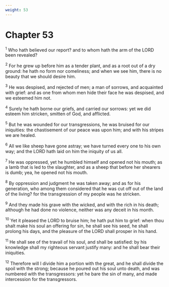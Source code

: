 ```yaml
---
weight: 53
---
```


# Chapter 53

<sup>1</sup> Who hath believed our report? and to whom hath the arm of the LORD been revealed? 

<sup>2</sup> For he grew up before him as a tender plant, and as a root out of a dry ground: he hath no form nor comeliness; and when we see him, there is no beauty that we should desire him. 

<sup>3</sup> He was despised, and rejected of men; a man of sorrows, and acquainted with grief: and as one from whom men hide their face he was despised, and we esteemed him not. 

<sup>4</sup> Surely he hath borne our griefs, and carried our sorrows: yet we did esteem him stricken, smitten of God, and afflicted. 

<sup>5</sup> But he was wounded for our transgressions, he was bruised for our iniquities: the chastisement of our peace was upon him; and with his stripes we are healed. 

<sup>6</sup> All we like sheep have gone astray; we have turned every one to his own way; and the LORD hath laid on him the iniquity of us all. 

<sup>7</sup> He was oppressed, yet he humbled himself and opened not his mouth; as a lamb that is led to the slaughter, and as a sheep that before her shearers is dumb; yea, he opened not his mouth. 

<sup>8</sup> By oppression and judgment he was taken away; and as for his generation, who among them considered that he was cut off out of the land of the living? for the transgression of my people was he stricken. 

<sup>9</sup> And they made his grave with the wicked, and with the rich in his death; although he had done no violence, neither was any deceit in his month. 

<sup>10</sup> Yet it pleased the LORD to bruise him; he hath put him to grief: when thou shalt make his soul an offering for sin, he shall see his seed, he shall prolong his days, and the pleasure of the LORD shall prosper in his hand. 

<sup>11</sup> He shall see of the travail of his soul, and shall be satisfied: by his knowledge shall my righteous servant justify many: and he shall bear their iniquities. 

<sup>12</sup> Therefore will I divide him a portion with the great, and he shall divide the spoil with the strong; because he poured out his soul unto death, and was numbered with the transgressors: yet he bare the sin of many, and made intercession for the transgressors. 


